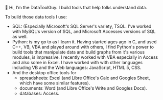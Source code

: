 👋 Hi, I’m the DataToolGuy. 
I build tools that help folks understand data.

To build those data tools I use:
- SQL: (Especially Microsoft's SQL Server's variety, TSQL. I've worked with MySQL's version of SQL, and Microsoft Accesses versions of SQL as well.
- Python: is my go to as I learn it. Having started ages ago in C, and used C++, VB, VBA and played around with others, I find Python's power to build tools that manipulate data and build graphs from it's various modules, is impressive.
I recently worked with VBA especially in Access and also some in Excel.
I have worked with with other languages including VB and the Web languages: JavaScript, HTML 5, CSS.
- And the desktop office tools for
  - spreadsheets: Excel (and Libre Office's Calc and Googles Sheet, which have some similar features).
  - documents: Word (and Libre Office's Write and Googles Docs).
  - databases: Access.



<!-- 
- 👀 I’m interested in ...
- 🌱 I’m currently learning ...
- 💞️ I’m looking to collaborate on ...
- 📫 How to reach me ...
- 😄 Pronouns: ...
- ⚡ Fun fact: ...

DataToolGuy/DataToolGuy is a ✨ special ✨ repository because its `README.md` (this file) appears on your GitHub profile.
You can click the Preview link to take a look at your changes.
--->
